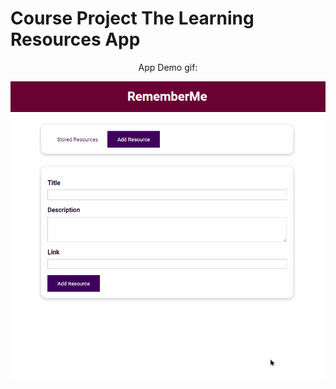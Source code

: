 # Course Project The Learning Resources App

<div align="center">App Demo gif:</div>
<p align="center">
  <img src="https://github.com/LAlex14/Vue-Course--Practice-/blob/master/The%20Learning%20Resources%20App/Demonstration.gif?raw=true" alt="app demo" />
</p>
